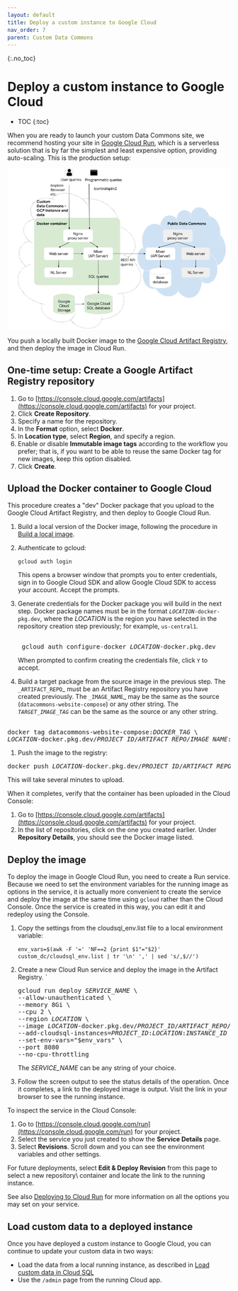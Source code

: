 ```yaml
---
layout: default
title: Deploy a custom instance to Google Cloud
nav_order: 7
parent: Custom Data Commons
---
```


{:.no_toc}
# Deploy a custom instance to Google Cloud

* TOC
{:toc}

When you are ready to launch your custom Data Commons site, we recommend hosting your site in [Google Cloud Run](https://cloud.google.com/run/), which is a serverless solution that is by far the simplest and least expensive option, providing auto-scaling. This is the production setup:

![setup4](/assets/images/custom_dc/customdc_setup4.png)

You push a locally built Docker image to the [Google Cloud Artifact Registry](https://cloud.google.com/artifact-registry), and then deploy the image in Cloud Run.

## One-time setup: Create a Google Artifact Registry repository

1. Go to [https://console.cloud.google.com/artifacts](https://console.cloud.google.com/artifacts) for your project.
1. Click **Create Repository**.
1. Specify a name for the repository.
1. In the **Format** option, select **Docker**.
1. In **Location type**, select **Region**, and specify a region.
1. Enable or disable **Immutable image tags** according to the workflow you prefer; that is, if you want to be able to reuse the same Docker tag for new images, keep this option disabled.
1. Click **Create**.

## Upload the Docker container to Google Cloud

This procedure creates a "dev" Docker package that you upload to the Google Cloud Artifact Registry, and then deploy to Google Cloud Run.

1. Build a local version of the Docker image, following the procedure in [Build a local image](manage_repo.md#build-repo).
1. Authenticate to gcloud:

   ```shell
   gcloud auth login
   ```

   This opens a browser window that prompts you to enter credentials, sign in to Google Cloud SDK and allow Google Cloud SDK to access your account. Accept the prompts.

1. Generate credentials for the Docker package you will build in the next step. Docker package names must be in the format <code><var>LOCATION</var>-docker-pkg.dev</code>, where the _LOCATION_ is the region you have selected in the repository creation step previously; for example, `us-central1`.

    <pre>  
    gcloud auth configure-docker <var>LOCATION</var>-docker.pkg.dev  
   </pre>

   When prompted to confirm creating the credentials file, click `Y` to accept.

1. Build a target package from the source image in the previous step. The `_ARTIFACT_REPO`_ must be an Artifact Registry repository you have created previously. The `_IMAGE_NAME`_ may be the same as the source (`datacommons-website-compose`) or any other string. The _`TARGET_IMAGE_TAG`_ can be the same as the source or any other string.

 <pre> 
docker tag datacommons-website-compose:<var>DOCKER_TAG</var> \  
<var>LOCATION</var>-docker.pkg.dev/<var>PROJECT_ID</var>/<var>ARTIFACT_REPO</var>/<var>IMAGE_NAME</var>:<var>TARGET_IMAGE_TAG</var>  
</pre>

1. Push the image to the registry:

<pre>
docker push <var>LOCATION</var>-docker.pkg.dev/<var>PROJECT_ID</var>/<var>ARTIFACT_REPO</var>/<var>IMAGE_NAME</var>:<var>TARGET_IMAGE_TAG</var>  
</pre>

This will take several minutes to upload.

When it completes, verify that the container has been uploaded in the Cloud Console:

1. Go to [https://console.cloud.google.com/artifacts](https://console.cloud.google.com/artifacts) for your project.
1. In the list of repositories, click on the one you created earlier. Under **Repository Details**, you should see the Docker image listed.

## Deploy the image

To deploy the image in Google Cloud Run, you need to create a Run service. Because we need to set the environment variables for the running image as options in the service, it is actually more convenient to create the service and deploy the image at the same time using `gcloud` rather than the Cloud Console. Once the service is created in this way, you can edit it and redeploy using the Console.

1. Copy the settings from the cloudsql_env.list file to a local environment variable:

   ```shell
   env_vars=$(awk -F '=' 'NF==2 {print $1"="$2}' custom_dc/cloudsql_env.list | tr '\n' ',' | sed 's/,$//')
   ```

1. Create a new Cloud Run service and deploy the image in the Artifact Registry. `

   <pre>
   gcloud run deploy <var>SERVICE_NAME</var> \  
   --allow-unauthenticated \  
   --memory 8Gi \  
   --cpu 2 \  
   --region <var>LOCATION</var> \  
   --image <var>LOCATION</var>-docker.pkg.dev/<var>PROJECT_ID</var>/<var>ARTIFACT_REPO</var>/<var>IMAGE_NAME</var>:<var>TARGET_IMAGE_TAG</var>  \
   --add-cloudsql-instances=<var>PROJECT_ID</var>:<var>LOCATION</var>:<var>INSTANCE_ID</var> \  
   --set-env-vars="$env_vars" \  
   --port 8080  
   --no-cpu-throttling
   </pre>

   The _SERVICE_NAME_ can be any string of your choice.

1. Follow the screen output to see the status details of the operation. Once it completes, a link to the deployed image is output. Visit the link in your browser to see the running instance.

To inspect the service in the Cloud Console:

1. Go to [https://console.cloud.google.com/run](https://console.cloud.google.com/run) for your project.
1. Select the service you just created to show the **Service Details** page.
1. Select **Revisions**. Scroll down and you can see the environment variables and other settings.

For future deployments, select **Edit & Deploy Revision** from this page to select a new repository\ container and locate the link to the running instance.

See also [Deploying to Cloud Run](https://cloud.google.com/run/docs/deploying) for more information on all the options you may set on your service.

## Load custom data to a deployed instance

Once you have deployed a custom instance to Google Cloud, you can continue to update your custom data in two ways:

- Load the data from a local running instance, as described in [Load custom data in Cloud SQL](/custom_dc/data_cloud.html#load-data-cloudsql)
- Use the `/admin` page from the running Cloud app.
